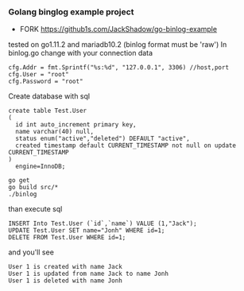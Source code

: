 ### Golang binglog example project
* FORK https://github1s.com/JackShadow/go-binlog-example

tested on go1.11.2 and mariadb10.2 (binlog format must be 'raw')
In binlog.go change with your connection data
```
cfg.Addr = fmt.Sprintf("%s:%d", "127.0.0.1", 3306) //host,port
cfg.User = "root"
cfg.Password = "root"
```

Create database with sql
```
create table Test.User
(
  id int auto_increment primary key,
  name varchar(40) null,
  status enum("active","deleted") DEFAULT "active",
  created timestamp default CURRENT_TIMESTAMP not null on update CURRENT_TIMESTAMP
)
  engine=InnoDB;
```

```
go get
go build src/*
./binlog
```
than execute sql
```
INSERT Into Test.User (`id`,`name`) VALUE (1,"Jack");
UPDATE Test.User SET name="Jonh" WHERE id=1;
DELETE FROM Test.User WHERE id=1;

```

and you'll see
```
User 1 is created with name Jack
User 1 is updated from name Jack to name Jonh
User 1 is deleted with name Jonh
```
